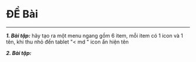 # ĐỀ Bài
---
***1. Bài tập:*** hãy tạo ra một menu ngang gồm 6 item, mỗi item có 1 icon và 1 tên, khi thu nhỏ đến tablet "< md " icon ẩn hiện tên

***2. Bài tập:***
